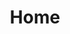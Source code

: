 ---
layout: home

title: Home
titleTemplate: 星露谷物语使用文档

hero:
  name: 星露谷物语
  text: 星露谷物语使用文档
  tagline: 一个不太正经也不严谨的教程
  image:
    src: /logo.png
    alt: 星露谷物语logo
  actions:
    - theme: brand
      text: 开始💡
      link: /guide/online
    - theme: alt
      text: Github🌱
      link: https://github.com/codersyn/sdvdocs

features:
  - icon: ⚡️
    title: 帮助萌新解决不会安装，不会替换等上古难题
    details: 都说了点这里！脑子呢！脑子呢！？
  - icon: 📝
    title: 大概会激发起萌新的学习激情
    details: 看到你们这么好学，吾心甚慰啊..
  - icon: 🛠️
    title: 或许会加入一些稍微复杂一点的操作
    details: 什么？1+1你都会了，解个方程还不会解？
---